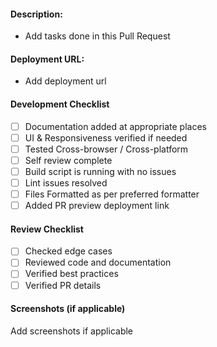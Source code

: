 #### Description:

- Add tasks done in this Pull Request

#### Deployment URL:

- Add deployment url

#### Development Checklist

- [ ] Documentation added at appropriate places
- [ ] UI & Responsiveness verified if needed
- [ ] Tested Cross-browser / Cross-platform
- [ ] Self review complete
- [ ] Build script is running with no issues
- [ ] Lint issues resolved
- [ ] Files Formatted as per preferred formatter
- [ ] Added PR preview deployment link

#### Review Checklist

- [ ] Checked edge cases
- [ ] Reviewed code and documentation
- [ ] Verified best practices
- [ ] Verified PR details

#### Screenshots (if applicable)

Add screenshots if applicable
